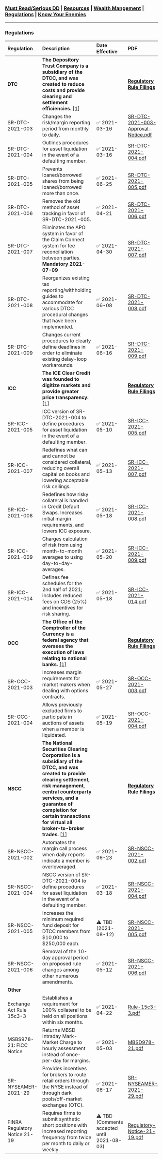 ### [Must Read/Serious DD](index.md) | [Resources](resources.md) | [Wealth Mangement](wealth-management.md) | [Regulations](regulations.md) | [Know Your Enemies](know-your-enemies.md)

---

### Regulations

|Regulation|Description|Date Effective|PDF|
|:-|:-|:-|:-|
|**DTC**|**The Depository Trust Company is a subsidiary of the DTCC, and was created to reduce costs and provide clearing and settlement efficiencies.** [\[1\]](https://www.dtcc.com/about/businesses-and-subsidiaries/dtc)||[**Regulatory Rule Filings**](https://www.dtcc.com/legal/sec-rule-filings?subsidiary=DTC&pgs=1)|
|SR-DTC-2021-003|Changes the risk/margin reporting period from monthly to daily.|✅ 2021-03-16|[SR-DTC-2021-003-Approval-Notice.pdf](https://github.com/verymeticulous/wikAPEdia/files/6784840/SR-DTC-2021-003-Approval-Notice.pdf)|
|SR-DTC-2021-004|Outlines procedures for asset liquidation in the event of a defaulting member.|✅ 2021-03-16|[SR-DTC-2021-004.pdf](https://github.com/verymeticulous/wikAPEdia/files/6784834/SR-DTC-2021-004.pdf)|
|SR-DTC-2021-005|Prevents loaned/borrowed shares from being loaned/borrowed more than once.|✅ 2021-06-25|[SR-DTC-2021-005.pdf](https://github.com/verymeticulous/wikAPEdia/files/6784788/SR-DTC-2021-005.pdf)|
|SR-DTC-2021-006|Removes the old method of asset tracking in favor of SR-DTC-2021-005.|✅ 2021-04-21|[SR-DTC-2021-006.pdf](https://github.com/verymeticulous/wikAPEdia/files/6784830/SR-DTC-2021-006.pdf)|
|SR-DTC-2021-007|Eliminates the APO system in favor of the Claim Connect system for fee reconciliation between parties. **Mandatory 2021-07-09**|✅ 2021-04-30|[SR-DTC-2021-007.pdf](https://github.com/verymeticulous/wikAPEdia/files/6784828/SR-DTC-2021-007.pdf)|
|SR-DTC-2021-008|Reorganizes existing tax reporting/withholding guides to accommodate for various DTCC procedural changes that have been implemented.|✅ 2021-06-08|[SR-DTC-2021-008.pdf](https://github.com/verymeticulous/wikAPEdia/files/6784823/SR-DTC-2021-008.pdf)|
|SR-DTC-2021-009|Changes current procedures to clearly define deadlines in order to eliminate existing delay-loop workarounds.|✅ 2021-06-16|[SR-DTC-2021-009.pdf](https://github.com/verymeticulous/wikAPEdia/files/6784808/SR-DTC-2021-009.pdf)|
|**ICC**|**The ICE Clear Credit was founded to digitize markets and provide greater price transparency.** [\[1\]](https://www.theice.com/about)||[**Regulatory Rule Filings**](https://www.sec.gov/rules/sro/icc.shtml)|
|SR-ICC-2021-005|ICC version of SR-DTC-2021-004 to define procedures for asset liquidation in the event of a defaulting member.|✅ 2021-05-10|[SR-ICC-2021-005.pdf](https://github.com/verymeticulous/wikAPEdia/files/6784935/SR-ICC-2021-005.pdf)|
|SR-ICC-2021-007|Redefines what can and cannot be considered collateral, reducing overall capital on books and lowering acceptable risk ceilings.|✅ 2021-05-13|[SR-ICC-2021-007.pdf](https://github.com/verymeticulous/wikAPEdia/files/6784931/SR-ICC-2021-007.pdf)|
|SR-ICC-2021-008|Redefines how risky collateral is handled in Credit Default Swaps. Increases initial margin requirements, and lowers ICC exposure.|✅ 2021-05-18|[SR-ICC-2021-008.pdf](https://github.com/verymeticulous/wikAPEdia/files/6784924/SR-ICC-2021-008.pdf)|
|SR-ICC-2021-009|Charges calculation of risk from using month-to-month averages to using day-to-day-averages.|✅ 2021-05-20|[SR-ICC-2021-009.pdf](https://github.com/verymeticulous/wikAPEdia/files/6784922/SR-ICC-2021-009.pdf)|
|SR-ICC-2021-014|Defines fee schedules for the 2nd half of 2021; includes reduced fees on CDS (25%) and incentives for risk sharing.|✅ 2021-05-18|[SR-ICC-2021-014.pdf](https://github.com/verymeticulous/wikAPEdia/files/6784919/SR-ICC-2021-014.pdf)|
|**OCC**|**The Office of the Comptroller of the Currency is a federal agency that oversees the execution of laws relating to national banks.** [\[1\]](https://www.investopedia.com/terms/o/office-comptroller-currency-occ.asp#:~:text=The%20Office%20of%20the%20Comptroller%20of%20the%20Currency%20(OCC)%20is,laws%20relating%20to%20national%20banks.)||[**Regulatory Rule Filings**](https://www.sec.gov/rules/sro/occ.htm)|
|SR-OCC-2021-003|Increases margin requirements for market makers when dealing with options contracts.|✅ 2021-05-27|[SR-OCC-2021-003.pdf](https://github.com/verymeticulous/wikAPEdia/files/6784888/SR-OCC-2021-003.pdf)|
|SR-OCC-2021-004|Allows previously excluded firms to participate in auctions of assets when a member is liquidated.|✅ 2021-05-19|[SR-OCC-2021-004.pdf](https://github.com/verymeticulous/wikAPEdia/files/6784904/SR-OCC-2021-004.pdf)|
|**NSCC**|**The National Securities Clearing Corporation is a subsidiary of the DTCC, and was created to provide clearing settlement, risk management, central counterparty services, and a guarantee of completion for certain transactions for virtual all broker-to-broker trades.** [\[1\]](https://www.dtcc.com/about/businesses-and-subsidiaries/nscc)||[**Regulatory Rule Filings**](https://www.dtcc.com/legal/sec-rule-filings?subsidiary=NSCC&pgs=1)|
|SR-NSCC-2021-002|Automates the margin call process when daily reports indicate a member is overleveraged.|✅ 2021-06-23|[SR-NSCC-2021-002.pdf](https://github.com/verymeticulous/wikAPEdia/files/6784875/SR-NSCC-2021-002.pdf)|
|SR-NSCC-2021-004|NSCC version of SR-DTC-2021-004 to define procedures for asset liquidation in the event of a defaulting member.|✅ 2021-03-18|[SR-NSCC-2021-004.pdf](https://github.com/verymeticulous/wikAPEdia/files/6784872/SR-NSCC-2021-004.pdf)|
|SR-NSCC-2021-005|Increases the minimum required fund deposit for DTCC members from $10,000 to $250,000 each.|⚠️ TBD (2021-08-12)|[SR-NSCC-2021-005.pdf](https://github.com/verymeticulous/wikAPEdia/files/6784869/SR-NSCC-2021-005.pdf)|
|SR-NSCC-2021-006|Removal of the 10-day approval period on proposed rule changes among other numerous amendments.|✅ 2021-05-12|[SR-NSCC-2021-006.pdf](https://github.com/verymeticulous/wikAPEdia/files/6784867/SR-NSCC-2021-006.pdf)|
|**Other**||||
|Exchange Act Rule 15c3-3|Establishes a requirement for 100% collateral to be held on all positions within six months.|✅ 2021-04-22|[Rule-15c3-3.pdf](https://github.com/verymeticulous/wikAPEdia/files/6784958/Rule-15c3-3.pdf)|
|MSBS978-21: FICC Notice|Returns MBSD Intraday Mark-Market Charge to hourly assessment instead of once-per-day for margins.|✅ 2021-05-03|[MBSD978-21.pdf](https://github.com/verymeticulous/wikAPEdia/files/6784986/MBSD978-21.pdf)|
|SR-NYSEAMER-2021-29|Provides incentives for brokers to route retail orders through the NYSE instead of through dark pools/off-market exchanges (OTC).|✅ 2021-06-17|[SR-NYSEAMER-2021-29.pdf](https://github.com/verymeticulous/wikAPEdia/files/6784991/SR-NYSEAMER-2021-29.pdf)|
|FINRA Regulatory Notice 21-19|Requires firms to submit synthetic short positions with increased reporting frequency from twice per month to daily or weekly.|⚠️ TBD (Comments accepted until 2021-08-03)|[Regulatory-Notice-21-19.pdf](https://github.com/verymeticulous/wikAPEdia/files/6784777/Regulatory-Notice-21-19.pdf)|
